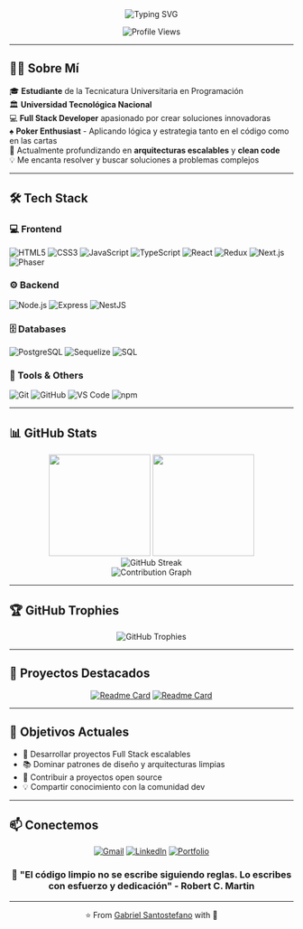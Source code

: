 <div align="center">
  <img src="https://readme-typing-svg.demolab.com?font=Fira+Code&weight=600&size=28&duration=3000&pause=1000&color=2E9EF7&center=true&vCenter=true&width=600&lines=Hi+%F0%9F%91%8B+I'm+Gabriel+Santostefano;Full+Stack+Developer;Poker+Player+Enthusiast;Always+Learning+New+Things!" alt="Typing SVG" />
</div>

<div align="center">
  
  ![Profile Views](https://komarev.com/ghpvc/?username=tu-usuario-github&color=2e9ef7&style=for-the-badge&label=VISITAS+AL+PERFIL)
  
</div>

---

## 👨‍💻 Sobre Mí

🎓 **Estudiante** de la Tecnicatura Universitaria en Programación  
🏛️ **Universidad Tecnológica Nacional**  
💻 **Full Stack Developer** apasionado por crear soluciones innovadoras  
♠️ **Poker Enthusiast** - Aplicando lógica y estrategia tanto en el código como en las cartas  
🌱 Actualmente profundizando en **arquitecturas escalables** y **clean code**  
💡 Me encanta resolver y buscar soluciones a problemas complejos

---

## 🛠️ Tech Stack

### 💻 Frontend

<p align="left">
  <img src="https://img.shields.io/badge/HTML5-E34F26?style=for-the-badge&logo=html5&logoColor=white" alt="HTML5"/>
  <img src="https://img.shields.io/badge/CSS3-1572B6?style=for-the-badge&logo=css3&logoColor=white" alt="CSS3"/>
  <img src="https://img.shields.io/badge/JavaScript-F7DF1E?style=for-the-badge&logo=javascript&logoColor=black" alt="JavaScript"/>
  <img src="https://img.shields.io/badge/TypeScript-3178C6?style=for-the-badge&logo=typescript&logoColor=white" alt="TypeScript"/>
  <img src="https://img.shields.io/badge/React-20232A?style=for-the-badge&logo=react&logoColor=61DAFB" alt="React"/>
  <img src="https://img.shields.io/badge/Redux-593D88?style=for-the-badge&logo=redux&logoColor=white" alt="Redux"/>
  <img src="https://img.shields.io/badge/Next.js-000000?style=for-the-badge&logo=next.js&logoColor=white" alt="Next.js"/>
  <img src="https://img.shields.io/badge/Phaser-1A1A1A?style=for-the-badge&logo=phaser&logoColor=white" alt="Phaser"/>
</p>

### ⚙️ Backend

<p align="left">
  <img src="https://img.shields.io/badge/Node.js-339933?style=for-the-badge&logo=node.js&logoColor=white" alt="Node.js"/>
  <img src="https://img.shields.io/badge/Express.js-404D59?style=for-the-badge&logo=express&logoColor=white" alt="Express"/>
  <img src="https://img.shields.io/badge/NestJS-E0234E?style=for-the-badge&logo=nestjs&logoColor=white" alt="NestJS"/>
</p>

### 🗄️ Databases

<p align="left">
  <img src="https://img.shields.io/badge/PostgreSQL-316192?style=for-the-badge&logo=postgresql&logoColor=white" alt="PostgreSQL"/>
  <img src="https://img.shields.io/badge/Sequelize-52B0E7?style=for-the-badge&logo=sequelize&logoColor=white" alt="Sequelize"/>
  <img src="https://img.shields.io/badge/SQL-CC2927?style=for-the-badge&logo=microsoft-sql-server&logoColor=white" alt="SQL"/>
</p>

### 🔧 Tools & Others

<p align="left">
  <img src="https://img.shields.io/badge/Git-F05032?style=for-the-badge&logo=git&logoColor=white" alt="Git"/>
  <img src="https://img.shields.io/badge/GitHub-181717?style=for-the-badge&logo=github&logoColor=white" alt="GitHub"/>
  <img src="https://img.shields.io/badge/VS_Code-007ACC?style=for-the-badge&logo=visual-studio-code&logoColor=white" alt="VS Code"/>
  <img src="https://img.shields.io/badge/npm-CB3837?style=for-the-badge&logo=npm&logoColor=white" alt="npm"/>
</p>

---

## 📊 GitHub Stats

<div align="center">
  <img height="180em" src="https://github-readme-stats.vercel.app/api?username=GSantostefano&show_icons=true&theme=tokyonight&include_all_commits=true&count_private=true&hide_border=true&bg_color=0D1117&title_color=2E9EF7&icon_color=2E9EF7&text_color=C9D1D9"/>
  <img height="180em" src="https://github-readme-stats.vercel.app/api/top-langs/?username=tu-usuario-github&layout=compact&langs_count=8&theme=tokyonight&hide_border=true&bg_color=0D1117&title_color=2E9EF7&text_color=C9D1D9"/>
</div>

<div align="center">
  <img src="https://github-readme-streak-stats.herokuapp.com/?user=tu-usuario-github&theme=tokyonight&hide_border=true&background=0D1117&ring=2E9EF7&fire=2E9EF7&currStreakLabel=2E9EF7" alt="GitHub Streak"/>
</div>

<div align="center">
  <img src="https://github-readme-activity-graph.vercel.app/graph?username=tu-usuario-github&theme=tokyo-night&hide_border=true&bg_color=0D1117&color=2E9EF7&line=2E9EF7&point=C9D1D9" alt="Contribution Graph"/>
</div>

---

## 🏆 GitHub Trophies

<div align="center">
  <img src="https://github-profile-trophy.vercel.app/?username=tu-usuario-github&theme=tokyonight&no-frame=true&no-bg=true&row=1&column=7&margin-w=15&margin-h=15" alt="GitHub Trophies"/>
</div>

---

## 💼 Proyectos Destacados

<div align="center">
  
  [![Readme Card](https://github-readme-stats.vercel.app/api/pin/?username=tu-usuario-github&repo=nombre-proyecto-1&theme=tokyonight&hide_border=true&bg_color=0D1117&title_color=2E9EF7&icon_color=2E9EF7&text_color=C9D1D9)](https://github.com/tu-usuario-github/nombre-proyecto-1)
  [![Readme Card](https://github-readme-stats.vercel.app/api/pin/?username=tu-usuario-github&repo=nombre-proyecto-2&theme=tokyonight&hide_border=true&bg_color=0D1117&title_color=2E9EF7&icon_color=2E9EF7&text_color=C9D1D9)](https://github.com/tu-usuario-github/nombre-proyecto-2)

</div>

---

## 🎯 Objetivos Actuales

- 🚀 Desarrollar proyectos Full Stack escalables
- 📚 Dominar patrones de diseño y arquitecturas limpias
- 🤝 Contribuir a proyectos open source
- 💡 Compartir conocimiento con la comunidad dev

---

## 📫 Conectemos

<div align="center">
  
  [![Gmail](https://img.shields.io/badge/Gmail-D14836?style=for-the-badge&logo=gmail&logoColor=white)](mailto:gabrielsantostefano@gmail.com)
  [![LinkedIn](https://img.shields.io/badge/LinkedIn-0077B5?style=for-the-badge&logo=linkedin&logoColor=white)](https://www.linkedin.com/in/gabriel-santostefano/)
  [![Portfolio](https://img.shields.io/badge/Portfolio-255E63?style=for-the-badge&logo=About.me&logoColor=white)](https://tu-portfolio.com)
  
</div>

<div align="center">
  
  ### 💬 "El código limpio no se escribe siguiendo reglas. Lo escribes con esfuerzo y dedicación" - Robert C. Martin
  
  ---
  
  ⭐️ From [Gabriel Santostefano](https://github.com/GSantostefano) with 💙
  
</div>

